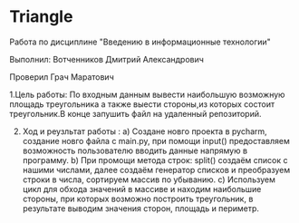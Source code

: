 # Triangle
Работа по  дисциплине "Введению в информационные технологии"

Выполнил: Вотченников Дмитрий Александрович

Проверил Грач Маратович

1.Цель работы:
По входным данным вывести наибольшую возможную площадь треугольника а также выести стороны,из которых состоит треугольник.В конце запушить файл на удаленный репозиторий.

2. Ход и реузльтат работы :
a) Создане новго проекта в pycharm, создание новго файла с main.py, при помощи  input() предоставляем возможность пользователю вводить данные напрямую в программу. 
b) При промощи метода строк: split() создаём список с нашими числами, далее создаём генератор списков и преобразуем строки в числа, сортируем массив по убыванию.
c) Используем цикл для обхода значений в массиве и находим наибольшие стороны, при которых возможно построить треугольник, в результате выводим значения сторон, площадь и периметр.
